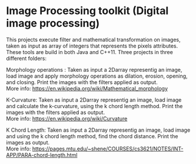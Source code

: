 # Image Processing toolkit (Digital image processing)

This projects execute filter and mathematical transformation on images, taken as input as array of integers that represents the pixels attributes.
These tools are build in both Java and C++11.
Three projects in three different folders:

Morphology operations : Taken as input a 2Darray representig an image, load image and apply morphology operations as dilation, erosion, opening, and closing. Print the images with the filters applied as output.
<br />More info: https://en.wikipedia.org/wiki/Mathematical_morphology

K-Curvature: Taken as input a 2Darray representig an image, load image and calculate the k-curvature, using the k chord length method. Print the images with the filters applied as output.
<br />More info: https://en.wikipedia.org/wiki/Curvature

K Chord Length:  Taken as input a 2Darray representig an image, load image and using the k chord length method, find the chord distance. Print the images as output.
<br />More info: https://pages.mtu.edu/~shene/COURSES/cs3621/NOTES/INT-APP/PARA-chord-length.html
